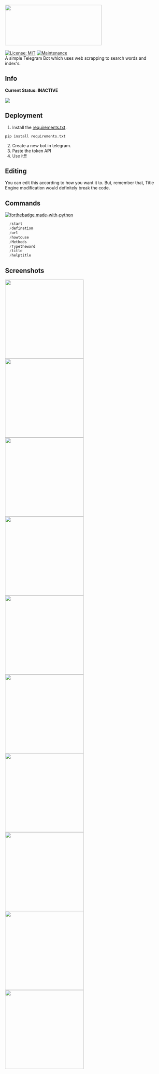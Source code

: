 <img src="https://github.com/themagicalmammal/wikipedia_tele_bot/blob/master/logo.png" width="320" height="133" /> <br><br>
[![License: MIT](https://img.shields.io/badge/License-MIT-yellow.svg)](https://github.com/themagicalmammal/wiki_telebot/blob/master/LICENSE)
[![Maintenance](https://img.shields.io/badge/Maintained%3F-yes-green.svg)](https://github.com/themagicalmammal/wiki_telebot/pulse) <br />
A simple Telegram Bot which uses web scrapping to search words and index's.

##  Info
**Current Status: INACTIVE** <br /> <br />
<img src="https://github.com/themagicalmammal/wiki_telebot/blob/master/images/info.PNG" /> <br />

## Deployment
1. Install the [requirements.txt](https://github.com/themagicalmammal/wiki_telebot/blob/master/requirements.txt).
```python
pip install requirements.txt
 ```
2. Create a new bot in telegram.
3. Paste the token API
3. Use it!!! <br />

## Editing
You can edit this according to how you want it to. But, remember that, Title Engine modification would definitely break the code.

## Commands
[![forthebadge made-with-python](http://ForTheBadge.com/images/badges/made-with-python.svg)](https://github.com/themagicalmammal/wiki_telebot/search?l=python)
```python
  /start
  /defination
  /url
  /howtouse
  /Methods
  /Typetheword
  /title
  /helptitle
 ```

## Screenshots
<p float="left">
  <img src="https://github.com/themagicalmammal/wiki_telebot/blob/master/images/Screenshot_20190701-115702.jpg" width="260" />
  <img src="https://github.com/themagicalmammal/wiki_telebot/blob/master/images/Screenshot_20190701-115710.jpg" width="260" />
  <img src="https://github.com/themagicalmammal/wiki_telebot/blob/master/images/Screenshot_20190701-115718.jpg" width="260" />
  <img src="https://github.com/themagicalmammal/wiki_telebot/blob/master/images/Screenshot_20190701-115724.jpg" width="260" />
  <img src="https://github.com/themagicalmammal/wiki_telebot/blob/master/images/Screenshot_20190701-115729.jpg" width="260" />
  <img src="https://github.com/themagicalmammal/wiki_telebot/blob/master/images/Screenshot_20190701-115734.jpg" width="260" />
  <img src="https://github.com/themagicalmammal/wiki_telebot/blob/master/images/Screenshot_20190701-115757.jpg" width="260" />
  <img src="https://github.com/themagicalmammal/wiki_telebot/blob/master/images/Screenshot_20190701-115819.jpg" width="260" />
  <img src="https://github.com/themagicalmammal/wiki_telebot/blob/master/images/Screenshot_20190701-115834.jpg" width="260" />
  <img src="https://github.com/themagicalmammal/wiki_telebot/blob/master/images/Screenshot_20190701-115844.jpg" width="260" />
</p>
